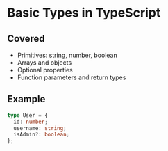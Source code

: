 # Basic Types in TypeScript

## Covered

- Primitives: string, number, boolean
- Arrays and objects
- Optional properties
- Function parameters and return types

## Example

```ts
type User = {
  id: number;
  username: string;
  isAdmin?: boolean;
};
```
